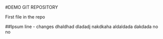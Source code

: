 #DEMO GIT REPOSITORY

First file in the repo 

##Ipsum line - changes
dhaldhad dladadj nakdkaha aldaldada dakdada no no 
